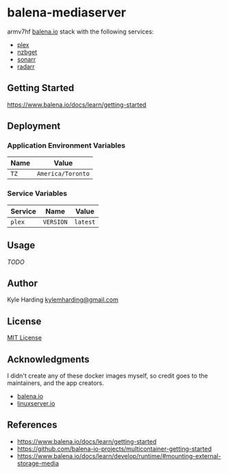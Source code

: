 # balena-mediaserver

armv7hf [balena.io](https://www.balena.io/) stack with the following services:
* [plex](https://hub.docker.com/r/lsioarmhf/plex)
* [nzbget](https://hub.docker.com/r/lsioarmhf/nzbget)
* [sonarr](https://hub.docker.com/r/lsioarmhf/sonarr)
* [radarr](https://hub.docker.com/r/lsioarmhf/radarr)

## Getting Started

https://www.balena.io/docs/learn/getting-started

## Deployment

### Application Environment Variables

|Name|Value|
|---|---|
|`TZ`|`America/Toronto`|

### Service Variables

|Service|Name|Value|
|---|---|---|
|`plex`|`VERSION`|`latest`|

## Usage

_TODO_

## Author

Kyle Harding <kylemharding@gmail.com>

## License

[MIT License](./LICENSE)

## Acknowledgments

I didn't create any of these docker images myself, so credit goes to the
maintainers, and the app creators.

* [balena.io](https://www.balena.io/)
* [linuxserver.io](https://linuxserver.io/)

## References

* https://www.balena.io/docs/learn/getting-started
* https://github.com/balena-io-projects/multicontainer-getting-started
* https://www.balena.io/docs/learn/develop/runtime/#mounting-external-storage-media


